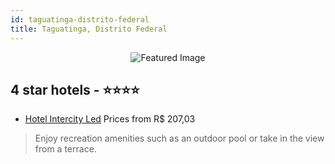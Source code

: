 ```yaml
---
id: taguatinga-distrito-federal
title: Taguatinga, Distrito Federal
---
```


<center><img src="https://i.travelapi.com/hotels/10000000/9480000/9471000/9470987/eac5cf81_z.jpg" alt="Featured Image" /></center>


##  4 star hotels - ⭐️⭐️⭐️⭐️

-    [Hotel Intercity Led](https://us.hurb.com/hotels/taguatinga/hotel-intercity-led-JNP-JP115568?cmp=18055) Prices from R$ 207,03
   > Enjoy recreation amenities such as an outdoor pool or take in the view from a terrace.
